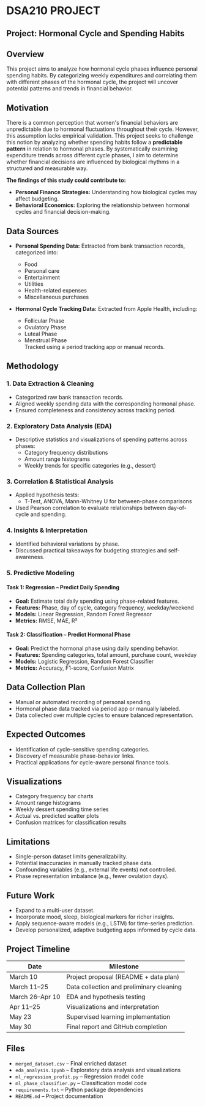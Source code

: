 # **DSA210 PROJECT**

## **Project: Hormonal Cycle and Spending Habits**

## **Overview**

This project aims to analyze how hormonal cycle phases influence personal spending habits. By categorizing weekly expenditures and correlating them with different phases of the hormonal cycle, the project will uncover potential patterns and trends in financial behavior.

## **Motivation**

There is a common perception that women's financial behaviors are unpredictable due to hormonal fluctuations throughout their cycle. However, this assumption lacks empirical validation. This project seeks to challenge this notion by analyzing whether spending habits follow a **predictable pattern** in relation to hormonal phases. By systematically examining expenditure trends across different cycle phases, I aim to determine whether financial decisions are influenced by biological rhythms in a structured and measurable way.

**The findings of this study could contribute to:**

- **Personal Finance Strategies:** Understanding how biological cycles may affect budgeting.
- **Behavioral Economics:** Exploring the relationship between hormonal cycles and financial decision-making.

## **Data Sources**

- **Personal Spending Data:** Extracted from bank transaction records, categorized into:
  - Food
  - Personal care
  - Entertainment
  - Utilities
  - Health-related expenses
  - Miscellaneous purchases

- **Hormonal Cycle Tracking Data:** Extracted from Apple Health, including:
  - Follicular Phase
  - Ovulatory Phase
  - Luteal Phase
  - Menstrual Phase  
  Tracked using a period tracking app or manual records.

## **Methodology**

### 1. Data Extraction & Cleaning
- Categorized raw bank transaction records.
- Aligned weekly spending data with the corresponding hormonal phase.
- Ensured completeness and consistency across tracking period.

### 2. Exploratory Data Analysis (EDA)
- Descriptive statistics and visualizations of spending patterns across phases:
  - Category frequency distributions
  - Amount range histograms
  - Weekly trends for specific categories (e.g., dessert)

### 3. Correlation & Statistical Analysis
- Applied hypothesis tests:
  - T-Test, ANOVA, Mann-Whitney U for between-phase comparisons
- Used Pearson correlation to evaluate relationships between day-of-cycle and spending.

### 4. Insights & Interpretation
- Identified behavioral variations by phase.
- Discussed practical takeaways for budgeting strategies and self-awareness.

### 5. Predictive Modeling 

#### Task 1: Regression – Predict Daily Spending
- **Goal:** Estimate total daily spending using phase-related features.
- **Features:** Phase, day of cycle, category frequency, weekday/weekend
- **Models:** Linear Regression, Random Forest Regressor
- **Metrics:** RMSE, MAE, R²

#### Task 2: Classification – Predict Hormonal Phase
- **Goal:** Predict the hormonal phase using daily spending behavior.
- **Features:** Spending categories, total amount, purchase count, weekday
- **Models:** Logistic Regression, Random Forest Classifier
- **Metrics:** Accuracy, F1-score, Confusion Matrix

## **Data Collection Plan**

- Manual or automated recording of personal spending.
- Hormonal phase data tracked via period app or manually labeled.
- Data collected over multiple cycles to ensure balanced representation.

## **Expected Outcomes**

- Identification of cycle-sensitive spending categories.
- Discovery of measurable phase-behavior links.
- Practical applications for cycle-aware personal finance tools.

## **Visualizations**

- Category frequency bar charts
- Amount range histograms
- Weekly dessert spending time series
- Actual vs. predicted scatter plots
- Confusion matrices for classification results

## **Limitations**

- Single-person dataset limits generalizability.
- Potential inaccuracies in manually tracked phase data.
- Confounding variables (e.g., external life events) not controlled.
- Phase representation imbalance (e.g., fewer ovulation days).

## **Future Work**

- Expand to a multi-user dataset.
- Incorporate mood, sleep, biological markers for richer insights.
- Apply sequence-aware models (e.g., LSTM) for time-series prediction.
- Develop personalized, adaptive budgeting apps informed by cycle data.

## **Project Timeline**

| Date         | Milestone                               |
|--------------|------------------------------------------|
| March 10     | Project proposal (README + data plan)    |
| March 11–25  | Data collection and preliminary cleaning |
| March 26–Apr 10 | EDA and hypothesis testing           |
| Apr 11–25    | Visualizations and interpretation        |
| May 23       | Supervised learning implementation     |
| May 30       | Final report and GitHub completion       |

## **Files**

- `merged_dataset.csv` – Final enriched dataset
- `eda_analysis.ipynb` – Exploratory data analysis and visualizations
- `ml_regression_profit.py` – Regression model code
- `ml_phase_classifier.py` – Classification model code
- `requirements.txt` – Python package dependencies
- `README.md` – Project documentation



